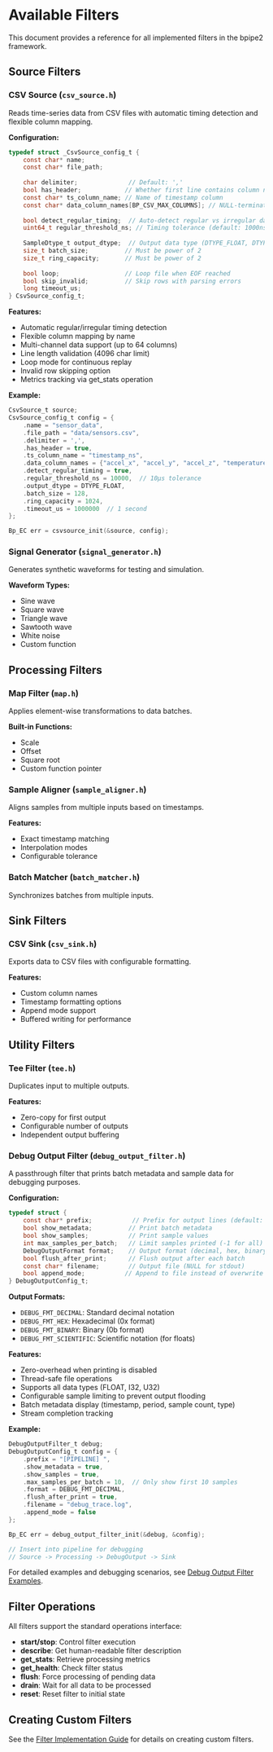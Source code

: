# Available Filters

This document provides a reference for all implemented filters in the bpipe2 framework.

## Source Filters

### CSV Source (`csv_source.h`)

Reads time-series data from CSV files with automatic timing detection and flexible column mapping.

**Configuration:**
```c
typedef struct _CsvSource_config_t {
    const char* name;
    const char* file_path;
    
    char delimiter;              // Default: ','
    bool has_header;            // Whether first line contains column names
    const char* ts_column_name; // Name of timestamp column
    const char* data_column_names[BP_CSV_MAX_COLUMNS]; // NULL-terminated array
    
    bool detect_regular_timing;  // Auto-detect regular vs irregular data
    uint64_t regular_threshold_ns; // Timing tolerance (default: 1000ns)
    
    SampleDtype_t output_dtype;  // Output data type (DTYPE_FLOAT, DTYPE_I32, DTYPE_U32)
    size_t batch_size;          // Must be power of 2
    size_t ring_capacity;       // Must be power of 2
    
    bool loop;                  // Loop file when EOF reached
    bool skip_invalid;          // Skip rows with parsing errors
    long timeout_us;
} CsvSource_config_t;
```

**Features:**
- Automatic regular/irregular timing detection
- Flexible column mapping by name
- Multi-channel data support (up to 64 columns)
- Line length validation (4096 char limit)
- Loop mode for continuous replay
- Invalid row skipping option
- Metrics tracking via get_stats operation

**Example:**
```c
CsvSource_t source;
CsvSource_config_t config = {
    .name = "sensor_data",
    .file_path = "data/sensors.csv",
    .delimiter = ',',
    .has_header = true,
    .ts_column_name = "timestamp_ns",
    .data_column_names = {"accel_x", "accel_y", "accel_z", "temperature", NULL},
    .detect_regular_timing = true,
    .regular_threshold_ns = 10000,  // 10μs tolerance
    .output_dtype = DTYPE_FLOAT,
    .batch_size = 128,
    .ring_capacity = 1024,
    .timeout_us = 1000000  // 1 second
};

Bp_EC err = csvsource_init(&source, config);
```

### Signal Generator (`signal_generator.h`)

Generates synthetic waveforms for testing and simulation.

**Waveform Types:**
- Sine wave
- Square wave
- Triangle wave
- Sawtooth wave
- White noise
- Custom function

## Processing Filters

### Map Filter (`map.h`)

Applies element-wise transformations to data batches.

**Built-in Functions:**
- Scale
- Offset
- Square root
- Custom function pointer

### Sample Aligner (`sample_aligner.h`)

Aligns samples from multiple inputs based on timestamps.

**Features:**
- Exact timestamp matching
- Interpolation modes
- Configurable tolerance

### Batch Matcher (`batch_matcher.h`)

Synchronizes batches from multiple inputs.

## Sink Filters

### CSV Sink (`csv_sink.h`)

Exports data to CSV files with configurable formatting.

**Features:**
- Custom column names
- Timestamp formatting options
- Append mode support
- Buffered writing for performance

## Utility Filters

### Tee Filter (`tee.h`)

Duplicates input to multiple outputs.

**Features:**
- Zero-copy for first output
- Configurable number of outputs
- Independent output buffering

### Debug Output Filter (`debug_output_filter.h`)

A passthrough filter that prints batch metadata and sample data for debugging purposes.

**Configuration:**
```c
typedef struct {
    const char* prefix;           // Prefix for output lines (default: "DEBUG: ")
    bool show_metadata;          // Print batch metadata
    bool show_samples;           // Print sample values
    int max_samples_per_batch;   // Limit samples printed (-1 for all)
    DebugOutputFormat format;    // Output format (decimal, hex, binary, scientific)
    bool flush_after_print;      // Flush output after each batch
    const char* filename;        // Output file (NULL for stdout)
    bool append_mode;           // Append to file instead of overwrite
} DebugOutputConfig_t;
```

**Output Formats:**
- `DEBUG_FMT_DECIMAL`: Standard decimal notation
- `DEBUG_FMT_HEX`: Hexadecimal (0x format)
- `DEBUG_FMT_BINARY`: Binary (0b format)
- `DEBUG_FMT_SCIENTIFIC`: Scientific notation (for floats)

**Features:**
- Zero-overhead when printing is disabled
- Thread-safe file operations
- Supports all data types (FLOAT, I32, U32)
- Configurable sample limiting to prevent output flooding
- Batch metadata display (timestamp, period, sample count, type)
- Stream completion tracking

**Example:**
```c
DebugOutputFilter_t debug;
DebugOutputConfig_t config = {
    .prefix = "[PIPELINE] ",
    .show_metadata = true,
    .show_samples = true,
    .max_samples_per_batch = 10,  // Only show first 10 samples
    .format = DEBUG_FMT_DECIMAL,
    .flush_after_print = true,
    .filename = "debug_trace.log",
    .append_mode = false
};

Bp_EC err = debug_output_filter_init(&debug, &config);

// Insert into pipeline for debugging
// Source -> Processing -> DebugOutput -> Sink
```

For detailed examples and debugging scenarios, see [Debug Output Filter Examples](debug_output_filter_examples.md).

## Filter Operations

All filters support the standard operations interface:

- **start/stop**: Control filter execution
- **describe**: Get human-readable filter description
- **get_stats**: Retrieve processing metrics
- **get_health**: Check filter status
- **flush**: Force processing of pending data
- **drain**: Wait for all data to be processed
- **reset**: Reset filter to initial state

## Creating Custom Filters

See the [Filter Implementation Guide](filter_implementation_guide.md) for details on creating custom filters.